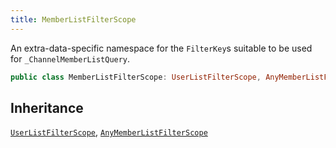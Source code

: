 ```yaml
---
title: MemberListFilterScope
---
```


An extra-data-specific namespace for the `FilterKey`s suitable to be used for `_ChannelMemberListQuery`.

``` swift
public class MemberListFilterScope: UserListFilterScope, AnyMemberListFilterScope 
```

## Inheritance

[`UserListFilterScope`](../user-list-filter-scope), [`AnyMemberListFilterScope`](../any-member-list-filter-scope)
